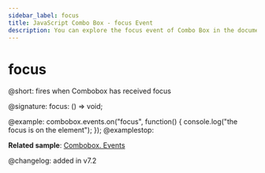 ```yaml
---
sidebar_label: focus
title: JavaScript Combo Box - focus Event
description: You can explore the focus event of Combo Box in the documentation of the DHTMLX JavaScript UI library. Browse developer guides and API reference, try out code examples and live demos, and download a free 30-day evaluation version of DHTMLX Suite.
---
```


# focus

@short: fires when Combobox has received focus

@signature: focus: () => void;

@example:
combobox.events.on("focus", function() {
    console.log("the focus is on the element");
});
@examplestop:

**Related sample**: [Combobox. Events](https://snippet.dhtmlx.com/n70eqx5l)

@changelog: added in v7.2
